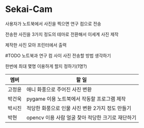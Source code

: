 # Sekai-Cam
사용자가 노트북에서 사진을 찍으면 연구 컴으로 전송

전송한 사진을 3가지 정도의 테마로 전환해서 이세계 사진 제작

제작한 사진 모아 프린터에서 출력

#TODO
노트북과 연구 컴 사이 사진 전송할 방법 생각하기

한번에 최대 몇명 이용하게 할지 정하기(1명?)

|멤버|할 일|
|------|--------------------------------------------|
|고정윤|애니 화풍으로 주어진 사진 변환|
|박건욱|pygame 이용 노트북에서 작동할 프로그램 제작|
|박시진|적당한 화풍으로 인물 사진 변환 2가지 정도 만들기|
|박현|opencv 이용 사람 얼굴 찾아 적당한 크기로 재단하기|
